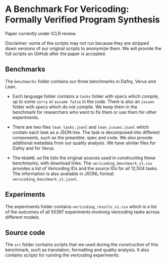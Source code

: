 # A Benchmark For Vericoding: Formally Verified Program Synthesis

Paper currently under ICLR review. 

Disclaimer: some of the scripts may not run because they are stripped down versions of our original scripts to anonymize them. We will provide the full scripts on GitHub after the paper is accepted. 

## Benchmarks
The `benchmarks` folder contains our three benchmarks in Dafny, Verus and Lean.

* Each language folder contains a `tasks` folder with specs which compile, up to some `sorry` or `assume false` in the code. There is also an `issues` folder with specs which do not compile. We keep them in the benchmark for researchers who want to fix them or use them for other experiments.

* There are two files `lean_tasks.jsonl` and `lean_issues.jsonl` which contain each task as a JSON line. The task is decomposed into different components, such as the preamble, spec and code. We also provide additional metadata from our quality analysis. We have similar files for Dafny and for Verus.

* The `README.md` file lists the original sources used in constructing these benchmarks, with download links. The `vericoding_benchmark_v1.csv` provides a list of Vericoding IDs and the source IDs for all 12,504 tasks. The information is also available in JSONL format: `verucoding_benchmark_v1.jsonl`.

## Experiments

The experiments folder contains `vericoding_results_v1.csv` which is a list of the outcomes of all 55397 experiments involving vericoding tasks across different models.

## Source code

The `src` folder contains scripts that we used during the construction of this benchmark, such as translation, formatting and quality analysis. It also contains scripts for running the vericoding experiments.

